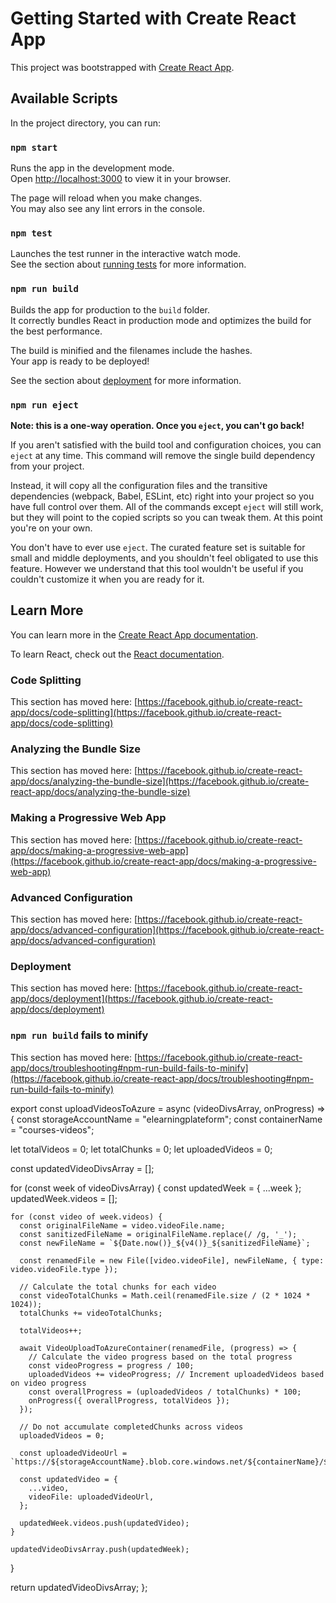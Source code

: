 # Getting Started with Create React App

This project was bootstrapped with [Create React App](https://github.com/facebook/create-react-app).

## Available Scripts

In the project directory, you can run:

### `npm start`

Runs the app in the development mode.\
Open [http://localhost:3000](http://localhost:3000) to view it in your browser.

The page will reload when you make changes.\
You may also see any lint errors in the console.

### `npm test`

Launches the test runner in the interactive watch mode.\
See the section about [running tests](https://facebook.github.io/create-react-app/docs/running-tests) for more information.

### `npm run build`

Builds the app for production to the `build` folder.\
It correctly bundles React in production mode and optimizes the build for the best performance.

The build is minified and the filenames include the hashes.\
Your app is ready to be deployed!

See the section about [deployment](https://facebook.github.io/create-react-app/docs/deployment) for more information.

### `npm run eject`

**Note: this is a one-way operation. Once you `eject`, you can't go back!**

If you aren't satisfied with the build tool and configuration choices, you can `eject` at any time. This command will remove the single build dependency from your project.

Instead, it will copy all the configuration files and the transitive dependencies (webpack, Babel, ESLint, etc) right into your project so you have full control over them. All of the commands except `eject` will still work, but they will point to the copied scripts so you can tweak them. At this point you're on your own.

You don't have to ever use `eject`. The curated feature set is suitable for small and middle deployments, and you shouldn't feel obligated to use this feature. However we understand that this tool wouldn't be useful if you couldn't customize it when you are ready for it.

## Learn More

You can learn more in the [Create React App documentation](https://facebook.github.io/create-react-app/docs/getting-started).

To learn React, check out the [React documentation](https://reactjs.org/).

### Code Splitting

This section has moved here: [https://facebook.github.io/create-react-app/docs/code-splitting](https://facebook.github.io/create-react-app/docs/code-splitting)

### Analyzing the Bundle Size

This section has moved here: [https://facebook.github.io/create-react-app/docs/analyzing-the-bundle-size](https://facebook.github.io/create-react-app/docs/analyzing-the-bundle-size)

### Making a Progressive Web App

This section has moved here: [https://facebook.github.io/create-react-app/docs/making-a-progressive-web-app](https://facebook.github.io/create-react-app/docs/making-a-progressive-web-app)

### Advanced Configuration

This section has moved here: [https://facebook.github.io/create-react-app/docs/advanced-configuration](https://facebook.github.io/create-react-app/docs/advanced-configuration)

### Deployment

This section has moved here: [https://facebook.github.io/create-react-app/docs/deployment](https://facebook.github.io/create-react-app/docs/deployment)

### `npm run build` fails to minify

This section has moved here: [https://facebook.github.io/create-react-app/docs/troubleshooting#npm-run-build-fails-to-minify](https://facebook.github.io/create-react-app/docs/troubleshooting#npm-run-build-fails-to-minify)







export const uploadVideosToAzure = async (videoDivsArray, onProgress) => {
  const storageAccountName = "elearningplateform";
  const containerName = "courses-videos";

  let totalVideos = 0;
  let totalChunks = 0;
  let uploadedVideos = 0;

  const updatedVideoDivsArray = [];

  for (const week of videoDivsArray) {
    const updatedWeek = { ...week };
    updatedWeek.videos = [];

    for (const video of week.videos) {
      const originalFileName = video.videoFile.name;
      const sanitizedFileName = originalFileName.replace(/ /g, '_');
      const newFileName = `${Date.now()}_${v4()}_${sanitizedFileName}`;

      const renamedFile = new File([video.videoFile], newFileName, { type: video.videoFile.type });

      // Calculate the total chunks for each video
      const videoTotalChunks = Math.ceil(renamedFile.size / (2 * 1024 * 1024));
      totalChunks += videoTotalChunks;

      totalVideos++;

      await VideoUploadToAzureContainer(renamedFile, (progress) => {
        // Calculate the video progress based on the total progress
        const videoProgress = progress / 100;
        uploadedVideos += videoProgress; // Increment uploadedVideos based on video progress
        const overallProgress = (uploadedVideos / totalChunks) * 100;
        onProgress({ overallProgress, totalVideos });
      });

      // Do not accumulate completedChunks across videos
      uploadedVideos = 0;

      const uploadedVideoUrl = `https://${storageAccountName}.blob.core.windows.net/${containerName}/${renamedFile.name}`;

      const updatedVideo = {
        ...video,
        videoFile: uploadedVideoUrl,
      };

      updatedWeek.videos.push(updatedVideo);
    }

    updatedVideoDivsArray.push(updatedWeek);
  }

  return updatedVideoDivsArray;
};
